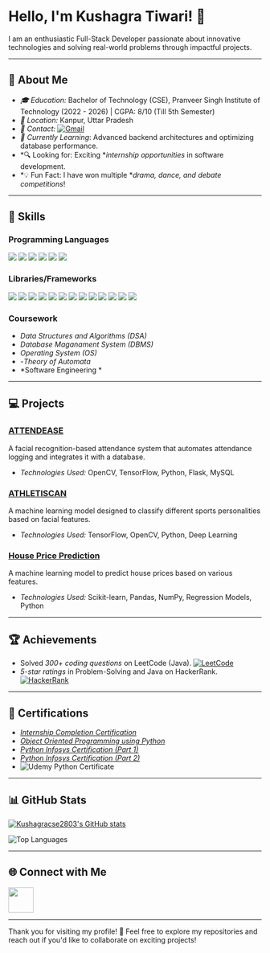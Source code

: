 # Hello, I'm Kushagra Tiwari! 👋

I am an enthusiastic Full-Stack Developer passionate about innovative technologies and solving real-world problems through impactful projects.

---

## 🌟 About Me
- *🎓 Education:* Bachelor of Technology (CSE), Pranveer Singh Institute of Technology (2022 - 2026) | CGPA: 8/10 (Till 5th Semester)
- *📍 Location:* Kanpur, Uttar Pradesh
- *👋 Contact:* [![Gmail](https://img.shields.io/badge/-Gmail-D14836?style=flat-square&logo=gmail&logoColor=white)](mailto:kushagracse.techai@gmail.com)
- *🌱 Currently Learning*: Advanced backend architectures and optimizing database performance.  
- *🔍 Looking for: Exciting **internship opportunities* in software development.  
- *💡 Fun Fact: I have won multiple **drama, dance, and debate competitions*!  
---

## 🚀 Skills

### Programming Languages
<p>  
  <img src="https://img.shields.io/badge/-Java-007396?style=for-the-badge&logo=java&logoColor=white">  
  <img src="https://img.shields.io/badge/-Python-3776AB?style=for-the-badge&logo=python&logoColor=white">    
  <img src="https://img.shields.io/badge/-HTML5-E34F26?style=for-the-badge&logo=html5&logoColor=white">  
  <img src="https://img.shields.io/badge/-CSS3-1572B6?style=for-the-badge&logo=css3&logoColor=white">  
  <img src="https://img.shields.io/badge/-JavaScript-F7DF1E?style=for-the-badge&logo=javascript&logoColor=black">  
  <img src="https://img.shields.io/badge/-SQL-4479A1?style=for-the-badge&logo=MySQL&logoColor=white">   
  
</p>  


### Libraries/Frameworks
<p>  
  <img src="https://img.shields.io/badge/-SQLite-003B57?style=for-the-badge&logo=sqlite&logoColor=white">  
  <img src="https://img.shields.io/badge/-MySQL-4479A1?style=for-the-badge&logo=mysql&logoColor=white">  
  <img src="https://img.shields.io/badge/-Django-092E20?style=for-the-badge&logo=django&logoColor=white">  
  <img src="https://img.shields.io/badge/-Tkinter-ffcc00?style=for-the-badge&logo=python&logoColor=black">  
  <img src="https://img.shields.io/badge/-Machine%20Learning-FF6F00?style=for-the-badge&logo=opencv&logoColor=white">  
  <img src="https://img.shields.io/badge/-Pandas-150458?style=for-the-badge&logo=pandas&logoColor=white">  
  <img src="https://img.shields.io/badge/-NumPy-013243?style=for-the-badge&logo=numpy&logoColor=white">  
  <img src="https://img.shields.io/badge/-Scikit%20Learn-F7931E?style=for-the-badge&logo=scikitlearn&logoColor=black">  
  <img src="https://img.shields.io/badge/-TensorFlow-FF6F00?style=for-the-badge&logo=tensorflow&logoColor=white">  
  <img src="https://img.shields.io/badge/-PyTorch-EE4C2C?style=for-the-badge&logo=pytorch&logoColor=white">  
  <img src="https://img.shields.io/badge/-OpenCV-5C3EE8?style=for-the-badge&logo=opencv&logoColor=white"> 
  <img src="https://img.shields.io/badge/-Git-F05032?style=for-the-badge&logo=git&logoColor=white">  
  <img src="https://img.shields.io/badge/-VSCode-007ACC?style=for-the-badge&logo=visual-studio-code&logoColor=white">  
</p>  


### Coursework
- *Data Structures and Algorithms (DSA)*
- *Database Maganament System (DBMS)*
- *Operating System (OS)*
- -*Theory of Automata*
- *Software Engineering *
---
## 💻 Projects

### [ATTENDEASE](https://github.com/yourusername/Attendease)
A facial recognition-based attendance system that automates attendance logging and integrates it with a database.  
- *Technologies Used:* OpenCV, TensorFlow, Python, Flask, MySQL  

### [ATHLETISCAN](https://github.com/yourusername/Athletiscan)
A machine learning model designed to classify different sports personalities based on facial features.  
- *Technologies Used:* TensorFlow, OpenCV, Python, Deep Learning  

### [House Price Prediction](https://github.com/yourusername/House-Price-Prediction)
A machine learning model to predict house prices based on various features.  
- *Technologies Used:* Scikit-learn, Pandas, NumPy, Regression Models, Python 

---

## 🏆 Achievements
- Solved *300+ coding questions* on LeetCode (Java). [![LeetCode](https://img.shields.io/badge/LeetCode-%23FFA116.svg?style=flat-square&logo=leetcode&logoColor=white)](https://leetcode.com/u/kushagra_tiwari2803)
- *5-star ratings* in Problem-Solving and Java on HackerRank. [![HackerRank](https://img.shields.io/badge/-HackerRank-2EC866?style=flat-square&logo=HackerRank&logoColor=white)](https://www.hackerrank.com/profile/CSAI_1520095)


---
## 📜 Certifications
- [*Internship Completion Certification*]([https://drive.google.com/file/d/1LkECIfEHxPiJPUV3m9QWElU5L4Yf05Mn/view?usp=sharing](https://drive.google.com/drive/u/0/folders/1-55XjwMwP_QG2yGygYwK_HS1bNlpG9LK))
- [*Object Oriented Programming using Python*]([YOUR_OOPS_CERTIFICATE_LINK](https://drive.google.com/file/d/1rlPEhGVQWgXm__Ckj-RI3ejXPIUUF5BB/view?usp=drive_link))
- [*Python Infosys Certification (Part 1)*]([YOUR_INFOSYS_PART1_LINK](https://drive.google.com/file/d/1xgV8GKB1qinWrRbCxY08PzIAh0VwbvOB/view?usp=drive_link))
- [*Python Infosys Certification (Part 2)*]([YOUR_INFOSYS_PART2_LINK](https://drive.google.com/file/d/1OsMOlwCx7KcjOAH7IiaKyiIOLthErD9r/view?usp=drive_link))
- ![Udemy Python Certificate]([YOUR_UDEMY_CERTIFICATE_LINK](https://drive.google.com/file/d/1BJHDyrK-V80lgDlnFu1MJrOXOYoXwgei/view?usp=drive_link))


---

## 📊 GitHub Stats  

[![Kushagracse2803's GitHub stats](https://github-readme-stats.vercel.app/api?username=Kushagracse2803)](https://github.com/Kushagracse2803)

![Top Languages](https://github-readme-stats.vercel.app/api/top-langs/?username=Kushagracse2803&layout=compact&theme=radical)  


---

## 🌐 Connect with Me
<a href="https://porfolio-lake-three.vercel.app/" target="_blank">
  <img src="https://img.shields.io/badge/Portfolio-000?style=for-the-badge&logo=web&logoColor=white" height="50">
</a>

---

Thank you for visiting my profile! 🌟 Feel free to explore my repositories and reach out if you'd like to collaborate on exciting projects!
